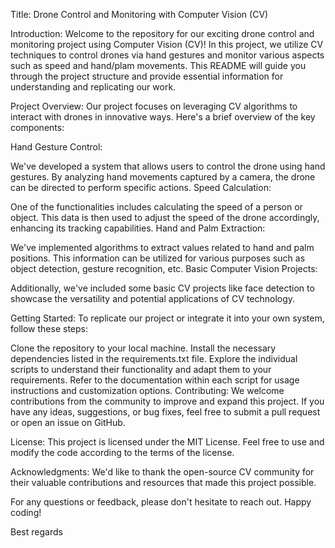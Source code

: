 Title: Drone Control and Monitoring with Computer Vision (CV)

Introduction:
Welcome to the repository for our exciting drone control and monitoring project using Computer Vision (CV)! In this project, we utilize CV techniques to control drones via hand gestures and monitor various aspects such as speed and hand/plam movements. This README will guide you through the project structure and provide essential information for understanding and replicating our work.

Project Overview:
Our project focuses on leveraging CV algorithms to interact with drones in innovative ways. Here's a brief overview of the key components:

Hand Gesture Control:

We've developed a system that allows users to control the drone using hand gestures. By analyzing hand movements captured by a camera, the drone can be directed to perform specific actions.
Speed Calculation:

One of the functionalities includes calculating the speed of a person or object. This data is then used to adjust the speed of the drone accordingly, enhancing its tracking capabilities.
Hand and Palm Extraction:

We've implemented algorithms to extract values related to hand and palm positions. This information can be utilized for various purposes such as object detection, gesture recognition, etc.
Basic Computer Vision Projects:

Additionally, we've included some basic CV projects like face detection to showcase the versatility and potential applications of CV technology.


Getting Started:
To replicate our project or integrate it into your own system, follow these steps:

Clone the repository to your local machine.
Install the necessary dependencies listed in the requirements.txt file.
Explore the individual scripts to understand their functionality and adapt them to your requirements.
Refer to the documentation within each script for usage instructions and customization options.
Contributing:
We welcome contributions from the community to improve and expand this project. If you have any ideas, suggestions, or bug fixes, feel free to submit a pull request or open an issue on GitHub.

License:
This project is licensed under the MIT License. Feel free to use and modify the code according to the terms of the license.

Acknowledgments:
We'd like to thank the open-source CV community for their valuable contributions and resources that made this project possible.

For any questions or feedback, please don't hesitate to reach out. Happy coding!

Best regards
